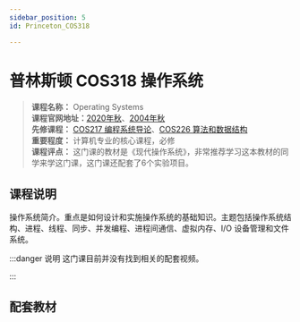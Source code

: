 ```yaml
---
sidebar_position: 5
id: Princeton_COS318

---
```


# 普林斯顿 COS318 操作系统




>**课程名称：** Operating Systems  
**课程官网地址：**[2020年秋](https://www.cs.princeton.edu/courses/archive/fall20/cos318/index.html)、[2004年秋](https://www.cs.princeton.edu/courses/archive/fall04/cos318/)   
**先修课程：** [COS217 编程系统导论](https://hackway.org/docs/cs/sophomore/programming/cos217)、[COS226 算法和数据结构](https://hackway.org/docs/cs/freshman/datastructure/cos226)      
**重要程度：**  计算机专业的核心课程，必修         
**课程评点：** 这门课的教材是《现代操作系统》，非常推荐学习这本教材的同学来学这门课，这门课还配套了6个实验项目。      


## 课程说明
操作系统简介。重点是如何设计和实施操作系统的基础知识。主题包括操作系统结构、进程、线程、同步、并发编程、进程间通信、虚拟内存、I/O 设备管理和文件系统。

:::danger 说明
这门课目前并没有找到相关的配套视频。

:::

## 配套教材

<Book img="https://hackweek-1251009918.cos.ap-shanghai.myqcloud.com/hackway/cs/s29633301.jpg" url="https://item.jd.com/10026870611405.html" title="现代操作系统 原书第4版 "></Book>







